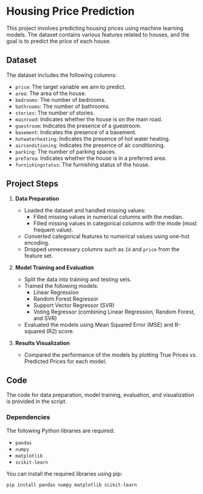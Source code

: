 # Housing Price Prediction

This project involves predicting housing prices using machine learning models. The dataset contains various features related to houses, and the goal is to predict the price of each house.

## Dataset

The dataset includes the following columns:
- `price`: The target variable we aim to predict.
- `area`: The area of the house.
- `bedrooms`: The number of bedrooms.
- `bathrooms`: The number of bathrooms.
- `stories`: The number of stories.
- `mainroad`: Indicates whether the house is on the main road.
- `guestroom`: Indicates the presence of a guestroom.
- `basement`: Indicates the presence of a basement.
- `hotwaterheating`: Indicates the presence of hot water heating.
- `airconditioning`: Indicates the presence of air conditioning.
- `parking`: The number of parking spaces.
- `prefarea`: Indicates whether the house is in a preferred area.
- `furnishingstatus`: The furnishing status of the house.

## Project Steps

1. **Data Preparation**
   - Loaded the dataset and handled missing values:
     - Filled missing values in numerical columns with the median.
     - Filled missing values in categorical columns with the mode (most frequent value).
   - Converted categorical features to numerical values using one-hot encoding.
   - Dropped unnecessary columns such as `Id` and `price` from the feature set.

2. **Model Training and Evaluation**
   - Split the data into training and testing sets.
   - Trained the following models:
     - Linear Regression
     - Random Forest Regressor
     - Support Vector Regressor (SVR)
     - Voting Regressor (combining Linear Regression, Random Forest, and SVR)
   - Evaluated the models using Mean Squared Error (MSE) and R-squared (R2) score.

3. **Results Visualization**
   - Compared the performance of the models by plotting True Prices vs. Predicted Prices for each model.

## Code

The code for data preparation, model training, evaluation, and visualization is provided in the script.

### Dependencies

The following Python libraries are required:
- `pandas`
- `numpy`
- `matplotlib`
- `scikit-learn`

You can install the required libraries using pip:
```bash
pip install pandas numpy matplotlib scikit-learn

